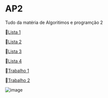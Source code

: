 # AP2
 
Tudo da matéria de Algoritimos e programção 2

🔵[Lista 1](https://github.com/FelipeFonazo/AP2/tree/main/LISTA%201)

🔵[Lista 2](https://github.com/FelipeFonazo/AP2/tree/main/Lista%202)

🔵[Lista 3](https://github.com/FelipeFonazo/AP2/tree/main/LIsta%203)

🔵[Lista 4](https://github.com/FelipeFonazo/AP2/tree/main/Lista%204)

🔵[Trabalho 1](https://github.com/FelipeFonazo/AP2/tree/main/Trabalho%201)

🔵[Trabalho 2](https://github.com/FelipeFonazo/AP2/tree/main/Trabalho%202)

![image](https://github.com/user-attachments/assets/ab283e8e-6ea2-4cff-9bb0-f80eb480433b)
